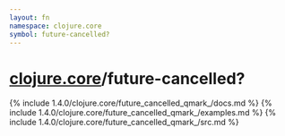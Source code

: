 ```yaml
---
layout: fn
namespace: clojure.core
symbol: future-cancelled?
---
```


# [clojure.core](../)/future-cancelled?

{% include 1.4.0/clojure.core/future_cancelled_qmark_/docs.md %}
{% include 1.4.0/clojure.core/future_cancelled_qmark_/examples.md %}
{% include 1.4.0/clojure.core/future_cancelled_qmark_/src.md %}

